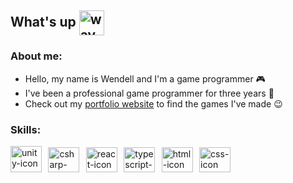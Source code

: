 ## What's up <img src="https://media.tenor.com/images/af1b615e4f90567a1328b7c320d3a601/tenor.gif" style="max-width:100%;" alt="wave-gif" height="40" width="40" align="center"></img>
### About me:

- Hello, my name is Wendell and I'm a game programmer 🎮
- I've been a professional game programmer for three years 👾
- Check out my [portfolio website](https://wendell-leao.com/ "My portfolio website") to find the games I've made 😉

### Skills:

<img src="https://github.com/WendellLeao/WendellLeao/assets/54878277/bea9cc6a-8b4d-4199-9a18-f40ee43a71b7" style="max-width:100%;" alt="unity-icon" height="42" width="50"></img>
&thinsp;
<img src="https://cdn.jsdelivr.net/gh/devicons/devicon/icons/csharp/csharp-original.svg" style="max-width:100%;" alt="csharp-icon" height="40" width="50"></img>
&thinsp;
<img src="https://cdn.jsdelivr.net/gh/devicons/devicon@latest/icons/react/react-original.svg" style="max-width:100%;" alt="react-icon" height="40" width="50"></img>
&thinsp;
<img src="https://cdn.jsdelivr.net/gh/devicons/devicon@latest/icons/typescript/typescript-original.svg" style="max-width:100%;" alt="typescript-icon" height="40" width="50"></img>
&thinsp;
<img src="https://cdn.jsdelivr.net/gh/devicons/devicon/icons/html5/html5-original.svg" style="max-width:100%;" alt="html-icon" height="40" width="50"></img>
&thinsp;
<img src="https://cdn.jsdelivr.net/gh/devicons/devicon/icons/css3/css3-original.svg" style="max-width:100%;" alt="css-icon" height="40" width="50"></img>
&thinsp;
